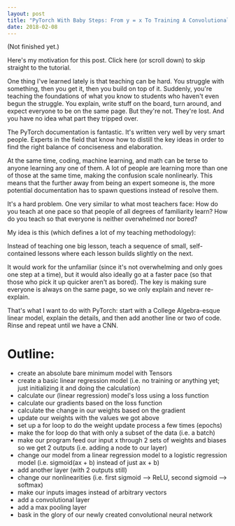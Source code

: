 ```yaml
---
layout: post
title: "PyTorch With Baby Steps: From y = x To Training A Convolutional Neural Network"
date: 2018-02-08
---
```


(Not finished yet.)

Here's my motivation for this post. Click here (or scroll down) to skip straight to the tutorial.

One thing I've learned lately is that teaching can be hard. You struggle with something, then you get it, then you build on top of it. Suddenly, you're teaching the foundations of what you know to students who haven't even begun the struggle. You explain, write stuff on the board, turn around, and expect everyone to be on the same page. But they're not. They're lost. And you have no idea what part they tripped over.

The PyTorch documentation is fantastic. It's written very well by very smart people. Experts in the field that know how to distill the key ideas in order to find the right balance of conciseness and elaboration.

At the same time, coding, machine learning, and math can be terse to anyone learning any one of them. A lot of people are learning more than one of those at the same time, making the confusion scale nonlinearly. This means that the further away from being an expert someone is, the more potential documentation has to spawn questions instead of resolve them.

It's a hard problem. One very similar to what most teachers face: How do you teach at one pace so that people of all degrees of familiarity learn? How do you teach so that everyone is neither overwhelmed nor bored?

My idea is this (which defines a lot of my teaching methodology):

Instead of teaching one big lesson, teach a sequence of small, self-contained lessons where each lesson builds slightly on the next.

It would work for the unfamiliar (since it's not overwhelming and only goes one step at a time), but it would also ideally go at a faster pace (so that those who pick it up quicker aren't as bored). The key is making sure everyone is always on the same page, so we only explain and never re-explain. 

That's what I want to do with PyTorch: start with a College Algebra-esque linear model, explain the details, and then add another line or two of code. Rinse and repeat until we have a CNN.

# Outline:

- create an absolute bare minimum model with Tensors
- create a basic linear regression model (i.e. no training or anything yet; just initializing it and doing the calculation)
- calculate our (linear regression) model's loss using a loss function
- calculate our gradients based on the loss function
- calculate the change in our weights based on the gradient
- update our weights with the values we got above
- set up a for loop to do the weight update process a few times (epochs)
- make the for loop do that with only a subset of the data (i.e. a batch)
- make our program feed our input x through 2 sets of weights and biases so we get 2 outputs (i.e. adding a node to our layer)
- change our model from a linear regression model to a logistic regression model (i.e. sigmoid(ax + b) instead of just ax + b)
- add another layer (with 2 outputs still)
- change our nonlinearities (i.e. first sigmoid --> ReLU, second sigmoid --> softmax)
- make our inputs images instead of arbitrary vectors
- add a convolutional layer
- add a max pooling layer
- bask in the glory of our newly created convolutional neural network
